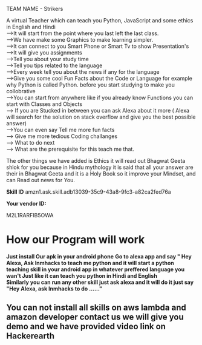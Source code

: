 TEAM NAME - Strikers


A virtual Teacher which can teach you Python, JavaScript and some ethics in English and Hindi<br> 
-->It will start from the point where you last left the last class.<br>
-->We have make some Graphics to make learning simpler.<br>
-->It can connect to you Smart Phone or Smart Tv to show Presentation's<br>
-->It will give you assignments<br>
-->Tell you about your study time<br>
-->Tell you tips related to the language<br>
-->Every week tell you about the news if any for the language<br> 
-->Give you some cool Fun Facts about the Code or Language for example why Python is called Python. before you start studying to make you collobrative<br>
-->You can start from anywhere like if you already know Functions you can start with Classes and Objects<br>
--> If you are Stucked in between you can ask Alexa about it more ( Alexa will  search for the solution on stack overflow and give you the best possible answer) <br>
-->You can even say Tell me more fun facts<br>
--> Give me more tedious Coding challanges<br>
--> What to do next <br>
--> What are the prerequisite for this teach me that.<br>

The other things we have added is Ethics it will read out Bhagwat Geeta shlok for you because in Hindu mythology it is said that all your answer are their in Bhagwat Geeta and it is a Holy Book so it improve your Mindset, and can Read out news for You.

<b>Skill ID</b>
amzn1.ask.skill.adb13039-35c9-43a8-9fc3-a82ca2fed76a

<b>Your vendor ID:</b> 

M2L1RARFIB5OWA


<h1>How our Program will work</h1>
<b>Just install Our apk in your android phone</b>
<b>Go to alexa app and say " Hey Alexa, Ask lnmhacks to teach me python<b> and it will start a python teaching skill in your android app in whatever preffered language you wan't Just like it can teach you python in Hindi and English
<br>
 Similarly you can run any other skill just ask alexa and it will do it just say "Hey Alexa, ask lnmhacks to do ......" <br>
 
 
 <h2>You can not install all skills on aws lambda and amazon developer contact us we will give you demo and we have provided video link on Hackerearth </h2>
  
  
